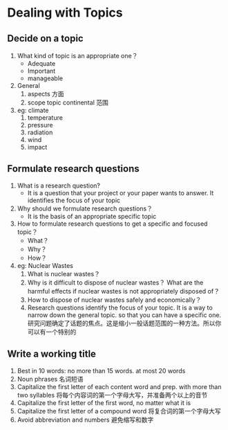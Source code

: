 # Dealing with Topics

## Decide on a topic

1. What kind of topic is an appropriate one？
   * Adequate 
   * Important 
   * manageable
2. General 
   1. aspects 方面
   2. scope topic continental 范围
3. eg: climate 
   1. temperature 
   2. pressure 
   3. radiation
   4. wind 
   5. impact

## Formulate research questions

1. What is a research question?
   + It is a question that your project or your paper wants to answer. It identifies the focus of your topic
2. Why should we formulate research questions？
   + It is the basis of an appropriate specific topic
3. How to formulate research questions to get a specific and focused topic？
   + What？
   + Why？
   + How？
4. eg: Nuclear Wastes 
   1. What is nuclear wastes？
   2. Why is it difficult to dispose of nuclear wastes？
     What are the harmful effects if nuclear wastes is not appropriately disposed of？
   3. How to dispose of nuclear wastes safely and economically？
   4. Research questions identify the focus of your topic. It is a way to narrow down the general topic. so that you can have a specific one.研究问题确定了话题的焦点。这是缩小一般话题范围的一种方法。所以你可以有一个特别的

## Write a working title

1. Best in 10 words: no more than 15 words. at most 20 words
2. Noun phrases 名词短语
3. Capitalize the first letter of each content word and prep. with more than two syllables 将每个内容词的第一个字母大写，并准备两个以上的音节
4. Capitalize the first letter of the first word, no matter what it is
5. Capitalize the first letter of a compound word 将复合词的第一个字母大写
6. Avoid abbreviation and numbers 避免缩写和数字

